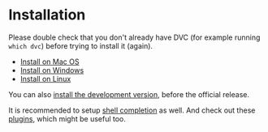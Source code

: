 # Installation

Please double check that you don't already have DVC (for example running
`which dvc`) before trying to install it (again).

- [Install on Mac OS](/doc/user-guide/install/macos)
- [Install on Windows](/doc/user-guide/install/windows)
- [Install on Linux](/doc/user-guide/install/linux)

You can also
[install the development version](/doc/user-guide/install/pre-release), before
the official release.

It is recommended to setup
[shell completion](/doc/user-guide/install/completion) as well. And check out
these [plugins](/doc/user-guide/install/plugins), which might be useful too.
